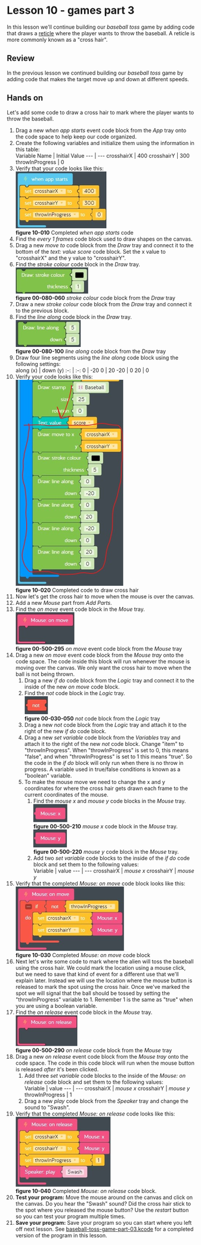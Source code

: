 # Lesson 10 - games part 3

In this lesson we'll continue building our *baseball toss* game by adding code that draws a [reticle](https://en.wikipedia.org/wiki/Reticle) where the player wants to throw the baseball. A reticle is more commonly known as a "cross hair".

## Review

In the previous lesson we continued building our *baseball toss* game by adding code that makes the target move up and down at different speeds.

## Hands on

Let's add some code to draw a cross hair to mark where the player wants to throw the baseball.

1. Drag a new *when app starts* event code block from the *App* tray onto the code space to help keep our code organized.
1. Create the following variables and initialize them using the information in this table:  
    Variable Name | Initial Value
    --- | ---
    crosshairX | 400
    crosshairY | 300
    throwInProgress | 0
1. Verify that your code looks like this:  
![10-010](./images/10-010.jpg)  
**figure 10-010** Completed *when app starts* code
1. Find the *every 1 frames* code block used to draw shapes on the canvas.
1. Drag a new *move to* code block from the *Draw* tray and connect it to the bottom of the *text: value score* code block. Set the x value to "crosshairX" and the y value to "crosshairY".
1. Find the *stroke colour* code block in the *Draw* tray.  
![00-080-060](../images/00-080-060.draw.strokecolour.jpg)  
**figure 00-080-060** *stroke colour* code block from the *Draw* tray
1. Draw a new *stroke colour* code block from the *Draw* tray and connect it to the previous block.
1. Find the *line along* code block in the *Draw* tray.  
![00-080-100](../images/00-080-100.draw.linealong.jpg)  
**figure 00-080-100** *line along* code block from the *Draw* tray
1. Draw four line segments using the *line along* code block using the following settings:  
    along (x) | down (y)
    :-: | :-:
    0 | -20
    0 | 20
    -20 | 0
    20 | 0
1. Verify your code looks like this:  
![10-020](./images/10-020.jpg)  
**figure 10-020** Completed code to draw cross hair
1. Now let's get the cross hair to move when the mouse is over the canvas.
1. Add a new *Mouse* part from *Add Parts*.
1. Find the *on move* event code block in the *Moue* tray.  
![00-500-295](../images/00-500-295.parts.mouse.onmove.jpg)  
**figure 00-500-295** *on move* event code block from the *Mouse* tray
1. Drag a new *on move* event code block from the *Mouse tray* onto the code space. The code inside this block will run whenever the mouse is moving over the canvas. We only want the cross hair to move when the ball is not being thrown.
    1. Drag a new *if do* code block from the *Logic* tray and connect it to the inside of the new *on move* code block.
    1. Find the *not* code block in the *Logic* tray.  
    ![00-030-050](../images/00-030-050.logic.not.jpg)  
    **figure 00-030-050** *not* code block from the *Logic* tray
    1. Drag a new *not* code block from the *Logic* tray and attach it to the right of the new *if do* code block.
    1. Drag a new *set variable* code block from the *Variables* tray and attach it to the right of the new *not* code block. Change "item" to "throwInProgress". When "throwInProgress" is set to 0, this means "false", and when "throwInProgress" is set to 1 this means "true". So the code in the *if do* block will only run when there is no throw in progress. A variable used in true/false conditions is known as a "boolean" variable.
    1. To make the mouse move we need to change the x and y coordinates for where the cross hair gets drawn each frame to the current coordinates of the mouse.
        1. Find the *mouse x* and *mouse y* code blocks in the *Mouse* tray.  
        ![00-500-210](../images/00-500-210.parts.mouse.x.jpg)  
        **figure 00-500-210** *mouse x* code block in the *Mouse* tray.  
        ![00-500-220](../images/00-500-220.parts.mouse.y.jpg)  
        **figure 00-500-220** *mouse y* code block in the *Mouse* tray.
        1. Add two *set variable* code blocks to the inside of the *if do* code block and set them to the following values:  
            Variable | value
            --- | ---
            crosshairX | *mouse x*
            crosshairY | *mouse y*
1. Verify that the completed *Mouse: on move* code block looks like this:  
![10-030](./images/10-030.jpg)  
**figure 10-030** Completed *Mouse: on move* code block
1. Next let's write some code to mark where the alien will toss the baseball using the cross hair. We could mark the location using a mouse click, but we need to save that kind of event for a different use that we'll explain later. Instead we will use the location where the mouse button is released to mark the spot using the cross hair. Once we've marked the spot we will signal that the ball should be tossed by setting the "throwInProgress" variable to 1. Remember 1 is the same as "true" when you are using a boolean variable.
1. Find the *on release* event code block in the *Mouse* tray.  
![00-500-290](../images/00-500-290.parts.mouse.onrelease.jpg)  
**figure 00-500-290** *on release* code block from the *Mouse* tray
1. Drag a new *on release* event code block from the *Mouse tray* onto the code space. The code in this code block will run when the mouse button is released *after* it's been clicked.
    1. Add three *set variable* code blocks to the inside of the *Mouse: on release* code block and set them to the following values:  
        Variable | value
        --- | ---
        crosshairX | *mouse x*
        crosshairY | *mouse y*
        throwInProgress | 1
    1. Drag a new *play* code block from the *Speaker* tray and change the sound to "Swash".
1. Verify that the completed *Mouse: on release* code looks like this:  
![10-040](./images/10-040.jpg)  
**figure 10-040** Completed *Mouse: on release* code block.
1. **Test your program:** Move the mouse around on the canvas and click on the canvas. Do you hear the "Swash" sound? Did the cross hair stick to the spot where you released the mouse button? Use the *restart* button so you can test your program multiple times.  
1. **Save your program:** Save your program so you can start where you left off next lesson. See [baseball-toss-game-part-03.kcode](./baseball-toss-game-part-03.kcode) for a completed version of the program in this lesson.
